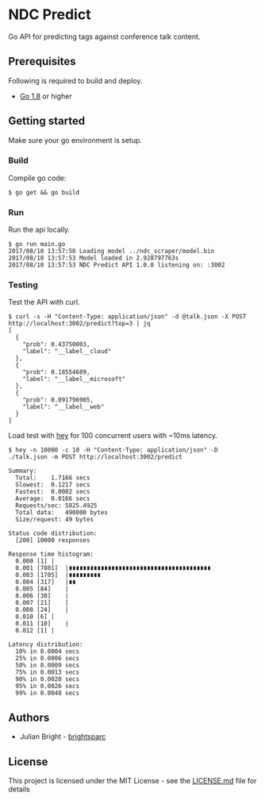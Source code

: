 # NDC Predict

Go API for predicting tags against conference talk content.

## Prerequisites

Following is required to build and deploy.

* [Go 1.8](https://blog.golang.org/go1.8) or higher

## Getting started

Make sure your go environment is setup.

### Build

Compile go code:

```
$ go get && go build
```

### Run

Run the api locally.

```
$ go run main.go
2017/08/10 13:57:50 Loading model ../ndc_scraper/model.bin
2017/08/10 13:57:53 Model loaded in 2.928797763s
2017/08/10 13:57:53 NDC Predict API 1.0.0 listening on: :3002
```

### Testing

Test the API with curl.

```
$ curl -s -H "Content-Type: application/json" -d @talk.json -X POST http://localhost:3002/predict?top=3 | jq
[
  {
    "prob": 0.43750003,
    "label": "__label__cloud"
  },
  {
    "prob": 0.18554689,
    "label": "__label__microsoft"
  },
  {
    "prob": 0.091796905,
    "label": "__label__web"
  }
]
```

Load test with [hey](https://github.com/rakyll/hey) for 100 concurrent users with ~10ms latency.

```
$ hey -n 10000 -c 10 -H "Content-Type: application/json" -D ./talk.json -m POST http://localhost:3002/predict

Summary:
  Total:	1.7166 secs
  Slowest:	0.1217 secs
  Fastest:	0.0002 secs
  Average:	0.0166 secs
  Requests/sec:	5825.4925
  Total data:	490000 bytes
  Size/request:	49 bytes

Status code distribution:
  [200]	10000 responses

Response time histogram:
  0.000 [1]	|
  0.001 [7801]	|∎∎∎∎∎∎∎∎∎∎∎∎∎∎∎∎∎∎∎∎∎∎∎∎∎∎∎∎∎∎∎∎∎∎∎∎∎∎∎∎
  0.003 [1705]	|∎∎∎∎∎∎∎∎∎
  0.004 [317]	|∎∎
  0.005 [84]	|
  0.006 [30]	|
  0.007 [21]	|
  0.008 [24]	|
  0.010 [6]	|
  0.011 [10]	|
  0.012 [1]	|

Latency distribution:
  10% in 0.0004 secs
  25% in 0.0006 secs
  50% in 0.0009 secs
  75% in 0.0013 secs
  90% in 0.0020 secs
  95% in 0.0026 secs
  99% in 0.0048 secs

```

## Authors

* Julian Bright - [brightsparc](https://github.com/brightsparc/)

## License

This project is licensed under the MIT License - see the [LICENSE.md](LICENSE.md) file for details
